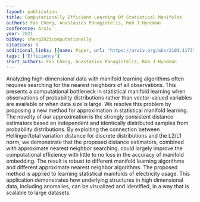 ```yaml
---
layout: publication
title: Computationally Efficient Learning Of Statistical Manifolds
authors: Fan Cheng, Anastasios Panagiotelis, Rob J Hyndman
conference: Arxiv
year: 2021
bibkey: cheng2021computationally
citations: 0
additional_links: [{name: Paper, url: 'https://arxiv.org/abs/2103.11773'}]
tags: ["Efficiency"]
short_authors: Fan Cheng, Anastasios Panagiotelis, Rob J Hyndman
---
```

Analyzing high-dimensional data with manifold learning algorithms often
requires searching for the nearest neighbors of all observations. This presents
a computational bottleneck in statistical manifold learning when observations
of probability distributions rather than vector-valued variables are available
or when data size is large. We resolve this problem by proposing a new method
for approximation in statistical manifold learning. The novelty of our
approximation is the strongly consistent distance estimators based on
independent and identically distributed samples from probability distributions.
By exploiting the connection between Hellinger/total variation distance for
discrete distributions and the L2/L1 norm, we demonstrate that the proposed
distance estimators, combined with approximate nearest neighbor searching,
could largely improve the computational efficiency with little to no loss in
the accuracy of manifold embedding. The result is robust to different manifold
learning algorithms and different approximate nearest neighbor algorithms. The
proposed method is applied to learning statistical manifolds of electricity
usage. This application demonstrates how underlying structures in high
dimensional data, including anomalies, can be visualized and identified, in a
way that is scalable to large datasets.
